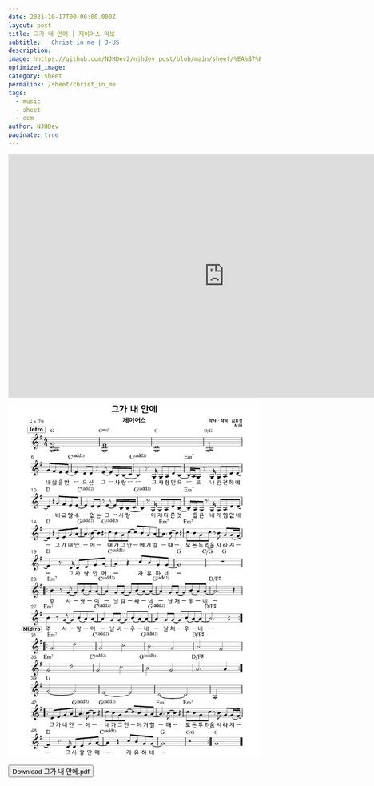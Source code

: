 ```yaml
---
date: 2021-10-17T00:00:00.000Z
layout: post
title: 그가 내 안에 | 제이어스 악보
subtitle: ' Christ in me | J-US'
description: 
image: hhttps://github.com/NJHDev2/njhdev_post/blob/main/sheet/%EA%B7%B8%EA%B0%80%20%EB%82%B4%20%EC%95%88%EC%97%90.png?raw=true
optimized_image: 
category: sheet
permalink: /sheet/christ_in_me
tags:
  - music
  - sheet
  - ccm
author: NJHDev
paginate: true
---
```

<iframe width="864" height="486" src="https://www.youtube.com/embed/G0CYgSDYBBI?autoplay=0&rel=0&modestbranding=1" title="YouTube video player" frameborder="0" allow="accelerometer; autoplay; clipboard-write; encrypted-media; gyroscope; picture-in-picture" allowfullscreen></iframe>

<img src="https://github.com/NJHDev2/njhdev_post/blob/main/sheet/%EA%B7%B8%EA%B0%80%20%EB%82%B4%20%EC%95%88%EC%97%90.png?raw=true">

<button class="downloadbtn" type="button" onclick="window.open('https://drive.google.com/file/d/1oHKrAC4gRV2J7ziOeZTl3ZZIefRx1Q_y/view?usp=sharing');"><i class="fa fa-cloud-download"></i> Download 그가 내 안에.pdf </button>
